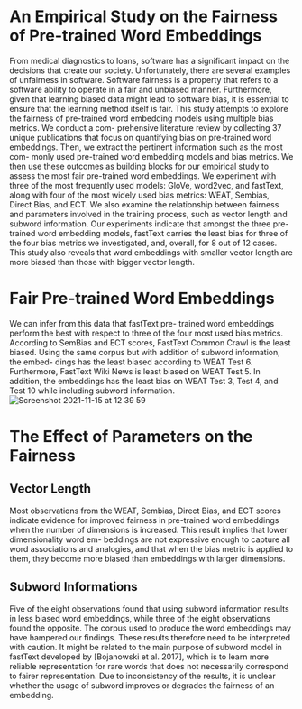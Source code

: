 # An Empirical Study on the Fairness of Pre-trained Word Embeddings
From medical diagnostics to loans, software has a significant impact on the decisions that create our society. Unfortunately, there are several examples of unfairness in software. Software fairness is a property that refers to a software ability to operate in a fair and unbiased manner. Furthermore, given that learning biased data might lead to software bias, it is essential to ensure that the learning method itself is fair.
This study attempts to explore the fairness of pre-trained word embedding models using multiple bias metrics. We conduct a com- prehensive literature review by collecting 37 unique publications that focus on quantifying bias on pre-trained word embeddings. Then, we extract the pertinent information such as the most com- monly used pre-trained word embedding models and bias metrics. We then use these outcomes as building blocks for our empirical study to assess the most fair pre-trained word embeddings. We experiment with three of the most frequently used models: GloVe, word2vec, and fastText, along with four of the most widely used bias metrics: WEAT, Sembias, Direct Bias, and ECT. We also examine the relationship between fairness and parameters involved in the training process, such as vector length and subword information. Our experiments indicate that amongst the three pre-trained word embedding models, fastText carries the least bias for three of the four bias metrics we investigated, and, overall, for 8 out of 12 cases. This study also reveals that word embeddings with smaller vector length are more biased than those with bigger vector length.

# Fair Pre-trained Word Embeddings
We can infer from this data that fastText pre- trained word embeddings perform the best with respect to three of the four most used bias metrics. According to SemBias and ECT scores, FastText Common Crawl is the least biased. Using the same corpus but with addition of subword information, the embed- dings has the least biased according to WEAT Test 6. Furthermore, FastText Wiki News is least biased on WEAT Test 5. In addition, the embeddings has the least bias on WEAT Test 3, Test 4, and Test 10 while including subword information.
![Screenshot 2021-11-15 at 12 39 59](https://user-images.githubusercontent.com/31917225/142721013-f58a51c0-3a96-4ca9-aca7-df87d8e3af3b.png)

# The Effect of Parameters on the Fairness
## Vector Length
Most observations from the WEAT, Sembias, Direct Bias, and ECT scores indicate evidence for improved fairness in pre-trained word embeddings when the number of dimensions is increased. This result implies that lower dimensionality word em- beddings are not expressive enough to capture all word associations and analogies, and that when the bias metric is applied to them, they become more biased than embeddings with larger dimensions.
## Subword Informations
Five of the eight observations found that using subword information results in less biased word embeddings, while three of the eight observations found the opposite. The corpus used to produce the word embeddings may have hampered our findings. These results therefore need to be interpreted with caution. It might be related to the main purpose of subword model in fastText developed by [Bojanowski et al. 2017], which is to learn more reliable representation for rare words that does not necessarily correspond to fairer representation. Due to inconsistency of the results, it is unclear whether the usage of subword improves or degrades the fairness of an embedding.
